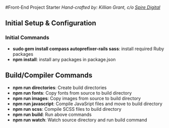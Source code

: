 #Front-End Project Starter
*Hand-crafted by: Killian Grant, c/o [Spire Digital](http://spire.digital)*

## Initial Setup & Configuration

### Initial Commands
- **sudo gem install compass autoprefixer-rails sass**: install required Ruby packages
- **npm install**: install any packages in package.json

## Build/Compiler Commands
- **npm run directories**: Create build directories
- **npm run fonts**: Copy fonts from source to build directory
- **npm run images**: Copy images from source to build directory
- **npm run javascript**: Compile JavaSript files and move to build directory
- **npm run scss**: Compile SCSS files to build directory
- **npm run build**: Run above commands
- **npm run watch**: Watch source directory and run build command